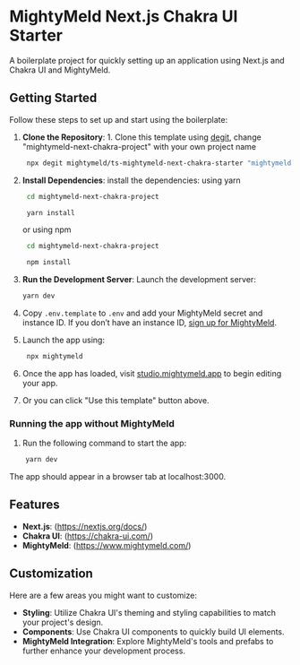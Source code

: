 # MightyMeld Next.js Chakra UI Starter

A boilerplate project for quickly setting up an application using Next.js and Chakra UI and MightyMeld.

## Getting Started

Follow these steps to set up and start using the boilerplate:

1. **Clone the Repository**: 1. Clone this template using [degit](https://github.com/Rich-Harris/degit), change "mightymeld-next-chakra-project" with your own project name <br />

   ```bash
    npx degit mightymeld/ts-mightymeld-next-chakra-starter "mightymeld-next-chakra-project"
   ```

2. **Install Dependencies**: install the dependencies:
   using yarn

   ```bash
    cd mightymeld-next-chakra-project

    yarn install
   ```

   or using npm

   ```bash
    cd mightymeld-next-chakra-project

    npm install
   ```

3. **Run the Development Server**: Launch the development server:

   ```bash
   yarn dev
   ```

4. Copy `.env.template` to `.env` and add your MightyMeld secret and instance ID. If you don’t have an instance ID, [sign up for MightyMeld](https://www.mightymeld.com).

5. Launch the app using:

   ```bash
    npx mightymeld
   ```

6. Once the app has loaded, visit [studio.mightymeld.app](https://studio.mightymeld.app/) to begin editing your app.

7. Or you can click "Use this template" button above.

### Running the app without MightyMeld

1. Run the following command to start the app:

```bash
    yarn dev
```

The app should appear in a browser tab at localhost:3000.

## Features

- **Next.js**: (https://nextjs.org/docs/)
- **Chakra UI**: (https://chakra-ui.com/)
- **MightyMeld**: (https://www.mightymeld.com/)

## Customization

Here are a few areas you might want to customize:

- **Styling**: Utilize Chakra UI's theming and styling capabilities to match your project's design.
- **Components**: Use Chakra UI components to quickly build UI elements.
- **MightyMeld Integration**: Explore MightyMeld's tools and prefabs to further enhance your development process.
